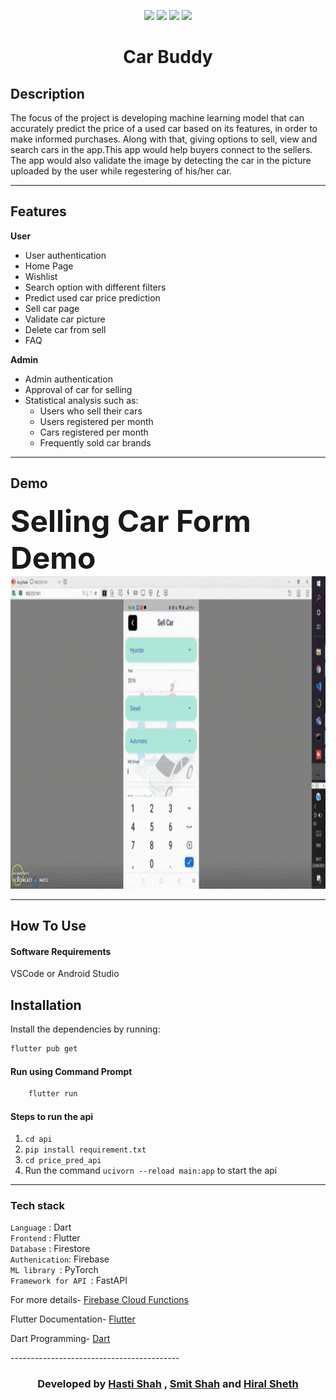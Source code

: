 <div align="center">


[![](https://img.shields.io/badge/Made_with-Flutter-red?style=for-the-badge&logo=flutter)](https://flutter.dev/docs)
[![](https://img.shields.io/badge/Database-Firestore-blue?style=for-the-badge&logo=firebase)](https://firebase.flutter.dev/docs/firestore/usage/ "Firestore")
[![](https://img.shields.io/badge/Using-Jupyter-orange?style=for-the-badge&logo=Jupyter)](https://jupyter.org/try)
[![](https://img.shields.io/badge/IDE-Visual_Studio_Code-purple?style=for-the-badge&logo=visual-studio-code)](https://code.visualstudio.com/  "Visual Studio Code")

</div><p align="center">
  <!-- <a href="" rel="noopener">
 <img width=200px src="images/emp.png"></a> -->
 
</p>
<h1 align = 'center'><b>Car Buddy</b></h1>

## Description ##

The focus of the project is developing machine learning model that can accurately predict the price of a used car based on its features, in order to make informed purchases. Along with that, giving options to sell, view and search cars in the app.This app would help buyers connect to the sellers. The app would also validate the image by detecting the car in the picture uploaded by the user while regestering of his/her car.

<!--
<p>
For more details-
<a href="">
Document link 
</a>
</p>
-->

------------------------------------------
## Features ##

<b>User</b> 
- User authentication
- Home Page 
- Wishlist 
- Search option with different filters
- Predict used car price prediction 
- Sell car page
- Validate car picture 
- Delete car from sell
- FAQ


 <b>Admin</b> 
- Admin authentication
- Approval of car for selling
- Statistical analysis such as:
    - Users who sell their cars
    - Users registered per month
    - Cars registered per month
    - Frequently sold car brands


------------------------------------------
## Demo ##
<!-- Sign Up/Sign In -->

<!-- ![Demo Sign In](images/login.gif)

User side
![Demo User side-CarBuddy](images/user.gif) -->

**<font size=24>Selling Car Form Demo</font>**
<br>
<img src="demo_files/sell_car.gif" width="800" height="500"/>


<!-- Admin side

![Demo Admin side-CarBuddy](images/admin.gif) -->
------------------------------------------

## How To Use
#### Software Requirements
VSCode or Android Studio

## Installation
Install the dependencies by running:
```html  
flutter pub get
```


#### Run using Command Prompt

```html
    flutter run
```
#### Steps to run the api

1. ``` cd api ```
2. ``` pip install requirement.txt ```
3. ``` cd price_pred_api ```
4. Run the command ``` ucivorn --reload main:app ``` to start the api


---
###             Tech stack
`Language` : Dart <br>
`Frontend` : Flutter  <br>
`Database` : Firestore <br>
`Authenication`: Firebase<br>
`ML library `: PyTorch<br>
`Framework for API `: FastAPI<br> 




<p>
For more details-
<a href="https://firebase.google.com/docs/functions/get-started">
 Firebase Cloud Functions  </a>
</p>

Flutter Documentation-
<a href="https://flutter.dev/docs">
 Flutter </a> 
</p>

Dart Programming-
<a href="https://dart.dev/guides">
 Dart </a> 
</p>
------------------------------------------

<h3 align="center"><b>Developed  by <a href="https://github.com/hasti-15">Hasti Shah</a> , <a href="https://github.com/Smit1400">Smit Shah</a> and <a href="https://github.com/hiral72">Hiral Sheth</a></b></h3>
